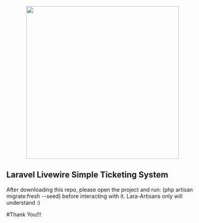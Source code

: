 <p align="center"><a href="https://laravel.com" target="_blank"><img src="https://raw.githubusercontent.com/laravel/art/master/logo-lockup/5%20SVG/2%20CMYK/1%20Full%20Color/laravel-logolockup-cmyk-red.svg" width="400"></a></p>

## Laravel Livewire Simple Ticketing System

After downloading this repo, please open the project and run:
(php artisan migrate:fresh --seed) before interacting with it.
Lara-Artisans only will understand :)

#Thank You!!!
